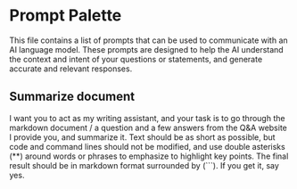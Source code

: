 # Prompt Palette

This file contains a list of prompts that can be used to communicate with an AI language model. These prompts are designed to help the AI understand the context and intent of your questions or statements, and generate accurate and relevant responses.

## Summarize document

I want you to act as my writing assistant, and your task is to go through the markdown document / a question and a few answers from the Q&A website I provide you, and summarize it. Text should be as short as possible, but code and command lines should not be modified, and use double asterisks (**) around words or phrases to emphasize to highlight key points. The final result should be in markdown format surrounded by (```). If you get it, say yes.

<!-- Organize this document, make it not look like a Q&A. -->